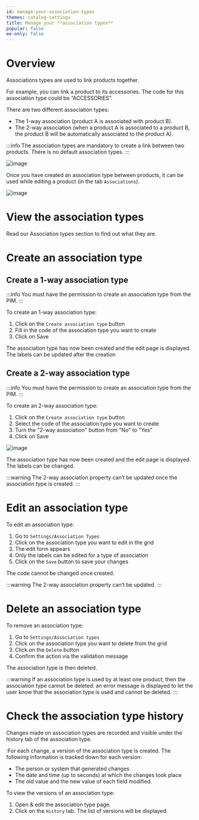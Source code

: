 ```yaml
---
id: manage-your-association-types
themes: catalog-settings
title: Manage your **association types**
popular: false
ee-only: false
---
```


# Overview

Associations types are used to link products together.

For example, you can link a product to its accessories. The code for this association type could be “ACCESSORIES”.

There are two different association types:
*   The 1-way association (product A is associated with product B).
*   The 2-way association (when a product A is associated to a product B, the product B will be automatically associated to the product A).

:::info
The association types are mandatory to create a link between two products. There is no default association types.
:::

![image](../img/Settings_AssociationsTypes.png)

Once you have created an association type between products, it can be used while editing a product (in the tab `Associations`).

![image](../img/Products_PEF7.png)

# View the association types

Read our Association types section to find out what they are.

# Create an association type

## Create a 1-way association type

:::info
You must have the permission to create an association type from the PIM.
:::

To create an 1-way association type:
1.  Click on the `Create association type` button
1.  Fill in the code of the association type you want to create
1.  Click on Save

The association type has now been created and the edit page is displayed.  
The labels can be updated after the creation

## Create a 2-way association type

:::info
You must have the permission to create an association type from the PIM.
:::

To create an 2-way association type:
1.  Click on the `Create association type` button
1.  Select the code of the association type you want to create
1.  Turn the "2-way association" button from "No" to "Yes"
1.  Click on Save

![image](../img/Association_types_2-way_button.png)

The association type has now been created and the edit page is displayed.  
The labels can be changed.

:::warning
The 2-way association property can’t be updated once the association type is created.
:::

# Edit an association type

To edit an association type:
1.  Go to `Settings/Association Types`
1.  Click on the association type you want to edit in the grid
1.  The edit form appears
1.  Only the labels can be edited for a type of association  
1.  Click on the `Save` button to save your changes

The code cannot be changed once created.

:::warning
The 2-way association property can’t be updated.
:::

# Delete an association type

To remove an association type:
1.  Go to `Settings/Association types`
1.  Click on the association type you want to delete from the grid
1.  Click on the `Delete` button
1.  Confirm the action via the validation message

The association type is then deleted.

:::warning
If an association type is used by at least one product, then the association type cannot be deleted: an error message is displayed to let the user know that the association type is used and cannot be deleted.
:::

# Check the association type history

Changes made on association types are recorded and visible under the history tab of the association type.

:For each change, a version of the association type is created. The following information is tracked down for each version:

*   The person or system that generated changes
*   The date and time (up to seconds) at which the changes took place
*   The old value and the new value of each field modified.

To view the versions of an association type:

1.  Open & edit the association type page.
1.  Click on the `History` tab. The list of versions will be displayed.
